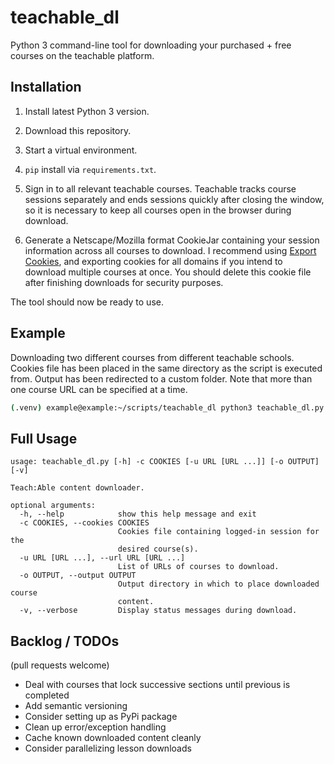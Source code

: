 # teachable_dl

Python 3 command-line tool for downloading your purchased + free courses on the teachable platform.

## Installation

1) Install latest Python 3 version.

2) Download this repository.

3) Start a virtual environment.

4) `pip` install via `requirements.txt`.

5) Sign in to all relevant teachable courses. Teachable tracks course sessions separately and ends sessions quickly after closing the window, so it is necessary to keep all courses open in the browser during download.

6) Generate a Netscape/Mozilla format CookieJar containing your session information across all courses to download. I recommend using [Export Cookies](https://github.com/rotemdan/ExportCookies), and exporting cookies for all domains if you intend to download multiple courses at once. You should delete this cookie file after finishing downloads for security purposes.

The tool should now be ready to use.

## Example

Downloading two different courses from different teachable schools. Cookies file has been placed in the same directory as the script is executed from. Output has been redirected to a custom folder. Note that more than one course URL can be specified at a time.
```sh
(.venv) example@example:~/scripts/teachable_dl python3 teachable_dl.py -c cookies.txt -o ~/online_courses/teachable -u https://courses.data36.com/courses/enrolled/455539 https://milk-street-cooking-school.teachable.com/courses/enrolled/739683
```

## Full Usage

```
usage: teachable_dl.py [-h] -c COOKIES [-u URL [URL ...]] [-o OUTPUT] [-v]

Teach:Able content downloader.

optional arguments:
  -h, --help            show this help message and exit
  -c COOKIES, --cookies COOKIES
                        Cookies file containing logged-in session for the
                        desired course(s).
  -u URL [URL ...], --url URL [URL ...]
                        List of URLs of courses to download.
  -o OUTPUT, --output OUTPUT
                        Output directory in which to place downloaded course
                        content.
  -v, --verbose         Display status messages during download.
```

## Backlog / TODOs

(pull requests welcome)

- Deal with courses that lock successive sections until previous is completed
- Add semantic versioning
- Consider setting up as PyPi package
- Clean up error/exception handling
- Cache known downloaded content cleanly
- Consider parallelizing lesson downloads
